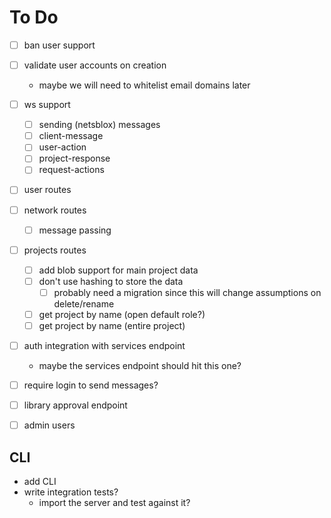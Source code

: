 # To Do
- [ ] ban user support
- [ ] validate user accounts on creation
    - maybe we will need to whitelist email domains later
- [ ] ws support
    - [ ] sending (netsblox) messages
    - [ ] client-message
    - [ ] user-action
    - [ ] project-response
    - [ ] request-actions

- [ ] user routes
- [ ] network routes
    - [ ] message passing

- [ ] projects routes
    - [ ] add blob support for main project data
    - [ ] don't use hashing to store the data
        - [ ] probably need a migration since this will change assumptions on delete/rename
    - [ ] get project by name (open default role?)
    - [ ] get project by name (entire project)

- [ ] auth integration with services endpoint
    - maybe the services endpoint should hit this one?

- [ ] require login to send messages?

- [ ] library approval endpoint
- [ ] admin users

## CLI
- add CLI
- write integration tests?
    - import the server and test against it?
